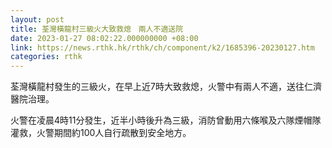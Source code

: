 ```yaml
---
layout: post
title: 荃灣橫龍村三級火大致救熄　兩人不適送院
date: 2023-01-27 08:02:22.000000000 +08:00
link: https://news.rthk.hk/rthk/ch/component/k2/1685396-20230127.htm
categories: rthk
---
```


荃灣橫龍村發生的三級火，在早上近7時大致救熄，火警中有兩人不適，送往仁濟醫院治理。

火警在凌晨4時11分發生，近半小時後升為三級，消防曾動用六條喉及六隊煙帽隊灌救，火警期間約100人自行疏散到安全地方。

